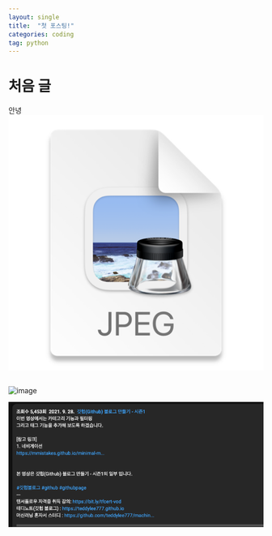 ```yaml
---
layout: single
title:  "첫 포스팅!"
categories: coding
tag: python
---
```


# 처음 글

안녕
![img.png](img.png)
```java

```

![image](https://user-images.githubusercontent.com/108928206/227682000-04c452b1-a34e-4f86-83b2-4238b6614b26.png)

![img_1.png](img_1.png)